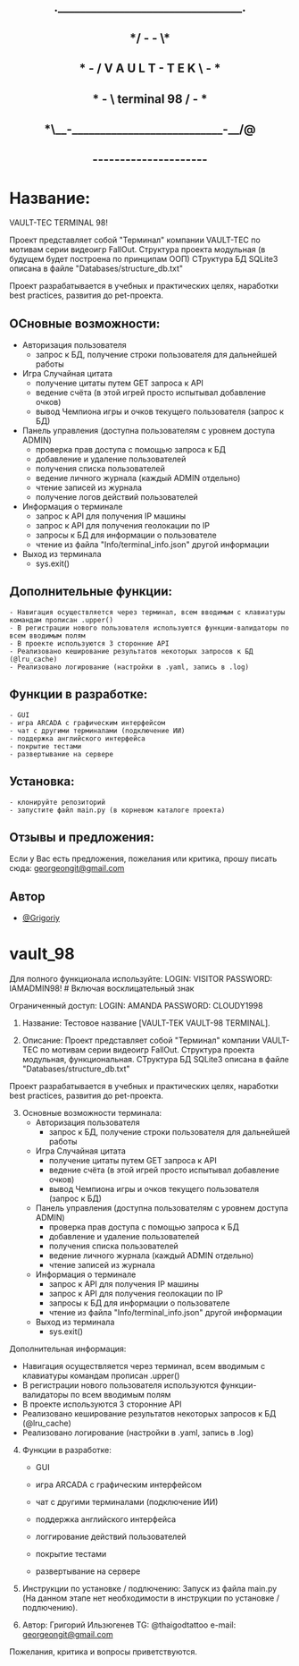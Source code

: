 <h2 align="center"> ._________________________________.</a> 
<h2 align="center">*/  -                           -  \*</a> 
<h2 align="center">*  -   /  V A U L T - T E K  \   -  *</a> 
<h2 align="center">*  -   \     terminal 98     /   -  *</a> 
<h2 align="center">*\__-___________________________-__/@</a> 
<h2 align="center">        ---------------------</a> 

# Название:

VAULT-TEC TERMINAL 98!

Проект представляет собой "Терминал" компании VAULT-TEC по мотивам серии видеоигр FallOut.
Структура проекта модульная (в будущем будет построена по принципам ООП)
СТруктура БД SQLite3 описана в файле "Databases/structure_db.txt"

Проект разрабатывается в учебных и практических целях, наработки best practices, развития до pet-проекта.


## ОСновные возможности:

 - Авторизация пользователя
     - запрос к БД, получение строки пользователя для дальнейшей работы
 - Игра Случайная цитата
     - получение цитаты путем GET запроса к API
     - ведение счёта (в этой игрей просто испытывал добавление очков)
     - вывод Чемпиона игры и очков текущего пользователя (запрос к БД)
 - Панель управления (доступна пользователям с уровнем доступа ADMIN)
     - проверка прав доступа с помощью запроса к БД
     - добавление и удаление пользователей
     - получения списка пользователей
     - ведение личного журнала (каждый ADMIN отдельно)
     - чтение записей из журнала
     - получение логов действий пользователей
 - Информация о терминале
     - запрос к API для получения IP машины
     - запрос к API для получения геолокации по IP
     - запросы к БД для информации о пользователе
     - чтение из файла "Info/terminal_info.json" другой информации
 - Выход из терминала
     - sys.exit()


## Дополнительные функции:

    - Навигация осуществляется через терминал, всем вводимым с клавиатуры командам прописан .upper()
    - В регистрации нового пользователя используются функции-валидаторы по всем вводимым полям
    - В проекте используются 3 сторонние API
    - Реализовано кеширование результатов некоторых запросов к БД (@lru_cache)
    - Реализовано логирование (настройки в .yaml, запись в .log)


## Функции в разработке:

    - GUI
    - игра ARCADA с графическим интерфейсом
    - чат с другими терминалами (подключение ИИ)
    - поддержка английского интерфейса
    - покрытие тестами
    - развертывание на сервере


## Установка:

    - клонируйте репозиторий
    - запустите файл main.py (в корневом каталоге проекта)
    
## Отзывы и предложения:

Если у Вас есть предложения, пожелания или критика, прошу писать сюда: georgeongit@gmail.com



## Автор

- [@Grigoriy](https://www.github.com/forgitaccaunt)












# vault_98
Для полного функционала используйте:
LOGIN: VISITOR
PASSWORD: IAMADMIN98!   # Включая восклицательный знак

Ограниченный доступ:
LOGIN: AMANDA
PASSWORD: CLOUDY1998


1. Название:
Тестовое название [VAULT-TEK VAULT-98 TERMINAL].


2. Описание:
Проект представляет собой "Терминал" компании VAULT-TEC по мотивам серии видеоигр FallOut.
Структура проекта модульная, функциональная.
СТруктура БД SQLite3 описана в файле "Databases/structure_db.txt"

Проект разрабатывается в учебных и практических целях, наработки best practices, развития до pet-проекта.


3. Основные возможности терминала:
    - Авторизация пользователя
        - запрос к БД, получение строки пользователя для дальнейшей работы
    - Игра Случайная цитата
        - получение цитаты путем GET запроса к API
        - ведение счёта (в этой игрей просто испытывал добавление очков)
        - вывод Чемпиона игры и очков текущего пользователя (запрос к БД)
    - Панель управления (доступна пользователям с уровнем доступа ADMIN)
        - проверка прав доступа с помощью запроса к БД
        - добавление и удаление пользователей
        - получения списка пользователей
        - ведение личного журнала (каждый ADMIN отдельно)
        - чтение записей из журнала
    - Информация о терминале
        - запрос к API для получения IP машины
        - запрос к API для получения геолокации по IP
        - запросы к БД для информации о пользователе
        - чтение из файла "Info/terminal_info.json" другой информации
    - Выход из терминала
        - sys.exit()

Дополнительная информация:
- Навигация осуществляется через терминал, всем вводимым с клавиатуры командам прописан .upper()
- В регистрации нового пользователя используются функции-валидаторы по всем вводимым полям
- В проекте используются 3 сторонние API
- Реализовано кеширование результатов некоторых запросов к БД (@lru_cache)
- Реализовано логирование (настройки в .yaml, запись в .log)


4. Функции в разработке:
    - GUI
    - игра ARCADA с графическим интерфейсом
    - чат с другими терминалами (подключение ИИ)
    - поддержка английского интерфейса

    - логгирование действий пользователей
    - покрытие тестами
    - развертывание на сервере


5. Инструкции по установке / подлючению:
Запуск из файла main.py
(На данном этапе нет необходимости в инструкции по установке / подлючению).


6. Автор:
Григорий Ильзюгенев
TG: @thaigodtattoo
e-mail: georgeongit@gmail.com


Пожелания, критика и вопросы приветствуются.
